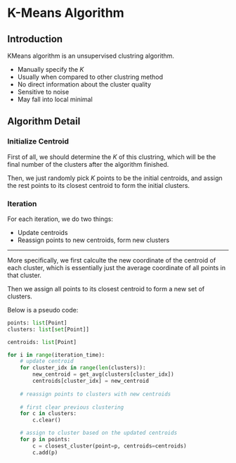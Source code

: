 # K-Means Algorithm

## Introduction

KMeans algorithm is an unsupervised clustring algorithm.

- Manually specify the $K$
- Usually when compared to other clustring method
- No direct information about the cluster quality
- Sensitive to noise
- May fall into local minimal

## Algorithm Detail

### Initialize Centroid

First of all, we should determine the $K$ of this clustring, which will be the final number of the clusters after the algorithm finished.

Then, we just randomly pick $K$ points to be the initial centroids, and assign the rest points to its closest centroid to form the initial clusters.

### Iteration

For each iteration, we do two things:

- Update centroids
- Reassign points to new centroids, form new clusters

---

More specifically, we first calculte the new coordinate of the centroid of each cluster, which is essentially just the average coordinate of all points in that cluster.

Then we assign all points to its closest centroid to form a new set of clusters.

Below is a pseudo code:

```python
points: list[Point]
clusters: list[set[Point]]

centroids: list[Point]

for i in range(iteration_time):
    # update centroid
    for cluster_idx in range(len(clusters)):
        new_centroid = get_avg(clusters[cluster_idx])
        centroids[cluster_idx] = new_centroid
    
    # reassign points to clusters with new centroids
    
    # first clear previous clustering
    for c in clusters:
        c.clear()

    # assign to cluster based on the updated centroids
    for p in points:
        c = closest_cluster(point=p, centroids=centroids)
        c.add(p)
```
